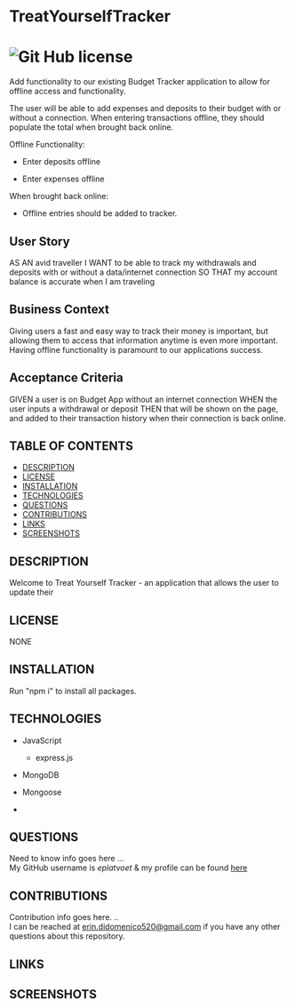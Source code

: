 # TreatYourselfTracker

  
# ![Git Hub license](https://img.shields.io/badge/License-Unlicensed-blue.svg)


Add functionality to our existing Budget Tracker application to allow for offline access and functionality.

The user will be able to add expenses and deposits to their budget with or without a connection. When entering transactions offline, they should populate the total when brought back online.

Offline Functionality:

  * Enter deposits offline

  * Enter expenses offline

When brought back online:

  * Offline entries should be added to tracker.

## User Story
AS AN avid traveller
I WANT to be able to track my withdrawals and deposits with or without a data/internet connection
SO THAT my account balance is accurate when I am traveling

## Business Context

Giving users a fast and easy way to track their money is important, but allowing them to access that information anytime is even more important. Having offline functionality is paramount to our applications success.


## Acceptance Criteria
GIVEN a user is on Budget App without an internet connection
WHEN the user inputs a withdrawal or deposit
THEN that will be shown on the page, and added to their transaction history when their connection is back online.




## TABLE OF CONTENTS
- [DESCRIPTION](#DESCRIPTION)  
- [LICENSE](#LICENSE)  
- [INSTALLATION](#INSTALLATION)  
- [TECHNOLOGIES](#TECHNOLOGIES)  
- [QUESTIONS](#QUESTIONS)  
- [CONTRIBUTIONS](#CONTRIBUTIONS)
- [LINKS](#LINKS)  
- [SCREENSHOTS](#SCREENSHOTS)  

## DESCRIPTION
Welcome to Treat Yourself Tracker - an application that allows the user to update their 

## LICENSE
NONE

## INSTALLATION
Run "npm i" to install all packages.

## TECHNOLOGIES
- JavaScript  
  - express.js

- MongoDB  
- Mongoose  
- 

## QUESTIONS
Need to know info goes here ...  
My GitHub username is *eplatvoet* & my profile can be found [here](https://github.com/eplatvoet) 

## CONTRIBUTIONS
Contribution info goes here. ..  
I can be reached at erin.didomenico520@gmail.com if you have any other questions about this repository.

## LINKS

## SCREENSHOTS

